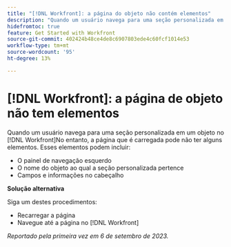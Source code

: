 ```yaml
---
title: "[!DNL Workfront]: a página do objeto não contém elementos"
description: "Quando um usuário navega para uma seção personalizada em um objeto no [!DNL Workfront], a página que é carregada pode não ter alguns elementos."
hidefromtoc: true
feature: Get Started with Workfront
source-git-commit: 402424b48ce4de8c6907803ede4c60fcf1014e53
workflow-type: tm+mt
source-wordcount: '95'
ht-degree: 13%

---
```



# [!DNL Workfront]: a página de objeto não tem elementos

Quando um usuário navega para uma seção personalizada em um objeto no [!DNL Workfront]No entanto, a página que é carregada pode não ter alguns elementos. Esses elementos podem incluir:

* O painel de navegação esquerdo
* O nome do objeto ao qual a seção personalizada pertence
* Campos e informações no cabeçalho

**Solução alternativa**

Siga um destes procedimentos:

* Recarregar a página
* Navegue até a página no [!DNL Workfront]

_Reportado pela primeira vez em 6 de setembro de 2023._
